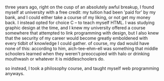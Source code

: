 three years ago, right on the cusp of an absolutely awful breakup, I found myself at university with a free credit: my tuition had been 'paid for' by my bank, and I could either take a course of my liking, or not get my money back. I instead opted for choice C – to teach myself HTML. I was studying graphic design at the time, and I knew my university offered a course somewhere that attempted to link programming with design, but I also knew that the security of my career would become greatly emboldened with every tidbit of knowledge I could gather. of course, my dad would have none of this: according to him, aich-tee-ehm-ell was something that middle schoolers learned when they weren't preoccupied with halo or drinking mouthwash or whatever it is middleschoolers do. 

so instead, I took a philosophy course, and taught myself web programming anyways.

